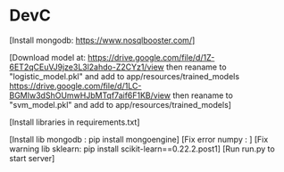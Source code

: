 # DevC

[Install mongodb: https://www.nosqlbooster.com/]

[Download model at: 
https://drive.google.com/file/d/1Z-6ET2qCEuVJ9jze3L3l2ahdo-Z2CYz1/view then reaname to "logistic_model.pkl" and add to app/resources/trained_models
https://drive.google.com/file/d/1LC-BGMIw3dShOUmwHJbMTqf7aif6F1KB/view then reaname to "svm_model.pkl" and add to app/resources/trained_models]

[Install libraries in requirements.txt]

[Install lib mongodb : pip install mongoengine]
[Fix error numpy : ]
[Fix warning lib sklearn: pip install scikit-learn==0.22.2.post1]
[Run run.py to start server]
